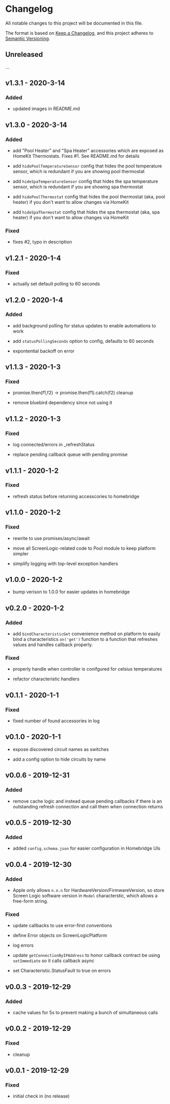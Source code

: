 # Changelog

All notable changes to this project will be documented in this file.

The format is based on [Keep a Changelog](https://keepachangelog.com/en/1.0.0/),
and this project adheres to [Semantic Versioning](https://semver.org/spec/v2.0.0.html).

## Unreleased

...

## v1.3.1 - 2020-3-14

### Added

- updated images in README.md

## v1.3.0 - 2020-3-14

### Added

- add "Pool Heater" and "Spa Heater" accessories which are exposed as HomeKit Thermostats. Fixes #1. See README.md for details

- add `hidePoolTemperatureSensor` config that hides the pool temperature sensor, which is redundant if you are showing pool thermostat

- add `hideSpaTemperatureSensor` config that hides the spa temperature sensor, which is redundant if you are showing spa thermostat

- add `hidePoolThermostat` config that hides the pool thermostat (aka, pool heater) if you don't want to allow changes via HomeKit

- add `hideSpaThermostat` config that hides the spa thermostat (aka, spa heater) if you don't want to allow changes via HomeKit

### Fixed

- fixes #2, typo in description

## v1.2.1 - 2020-1-4

### Fixed

- actually set default polling to 60 seconds

## v1.2.0 - 2020-1-4

### Added

- add background polling for status updates to enable automations to work

- add `statusPollingSeconds` option to config, defaults to 60 seconds

- expontential backoff on error

## v1.1.3 - 2020-1-3

### Fixed

- promise.then(f1,f2) -> promise.then(f1).catch(f2) cleanup

- remove bluebird dependency since not using it

## v1.1.2 - 2020-1-3

### Fixed

- log connected/errors in \_refreshStatus

- replace pending callback queue with pending promise

## v1.1.1 - 2020-1-2

### Fixed

- refresh status before returning accesscories to homebridge

## v1.1.0 - 2020-1-2

### Fixed

- rewrite to use promises/async/await

- move all ScreenLogic-related code to Pool module to keep platform simpler

- simplify logging with top-level exception handlers

## v1.0.0 - 2020-1-2

- bump verison to 1.0.0 for easier updates in homebridge

## v0.2.0 - 2020-1-2

### Added

- add `bindCharacteristicGet` convenience method on platform to easily bind a characteristics `on('get')` function to a function that refreshes values and handles callback properly.

### Fixed

- properly handle when controller is conifgured for celsius temperatures

- refactor characteristic handlers

## v0.1.1 - 2020-1-1

### Fixed

- fixed number of found accessories in log

## v0.1.0 - 2020-1-1

- expose discovered circuit names as switches

- add a config option to hide circuits by name

## v0.0.6 - 2019-12-31

### Added

- remove cache logic and instead queue pending callbacks if there is an outstanding refresh connection and call them when connection returns

## v0.0.5 - 2019-12-30

### Added

- added `config.schema.json` for easier configuration in Homebridge UIs

## v0.0.4 - 2019-12-30

### Added

- Apple only allows `n.n.n` for HardwareVersion/FirmwareVersion, so store Screen Logic software version in `Model` characterstic, which allows a free-form string.

### Fixed

- update callbacks to use error-first conventions

- define Error objects on ScreenLogicPlatform

- log errors

- update `getConnectionByIPAddress` to honor callback contract be using `setImmediate` so it calls callback async

- set Characteristic.StatusFault to true on errors

## v0.0.3 - 2019-12-29

### Added

- cache values for 5s to prevent making a bunch of simultaneous calls

## v0.0.2 - 2019-12-29

### Fixed

- cleanup

## v0.0.1 - 2019-12-29

### Fixed

- initial check in (no release)
